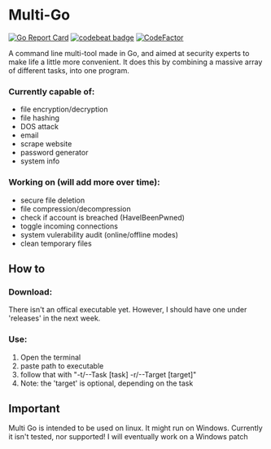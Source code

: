 # Multi-Go

[![Go Report Card](https://goreportcard.com/badge/github.com/TheRedSpy15/Multi-Go)](https://goreportcard.com/report/github.com/TheRedSpy15/Multi-Go)
[![codebeat badge](https://codebeat.co/badges/d6180a76-99be-4013-a0c2-0e4bcf0b9655)](https://codebeat.co/projects/github-com-theredspy15-multi-go-master)
[![CodeFactor](https://www.codefactor.io/repository/github/theredspy15/multi-go/badge)](https://www.codefactor.io/repository/github/theredspy15/multi-go)

A command line multi-tool made in Go, and aimed at security experts to make life a little more convenient. It does this by combining a massive array of different tasks, into one program.
### Currently capable of:
- file encryption/decryption
- file hashing
- DOS attack
- email
- scrape website
- password generator
- system info
### Working on (will add more over time):
- secure file deletion
- file compression/decompression
- check if account is breached (HaveIBeenPwned)
- toggle incoming connections
- system vulerability audit (online/offline modes)
- clean temporary files
## How to
### Download:
There isn't an offical executable yet. However, I should have one under 'releases' in the next week.
### Use:
1. Open the terminal
2. paste path to executable
3. follow that with "-t/--Task [task] -r/--Target [target]"
4. Note: the 'target' is optional, depending on the task

## Important
Multi Go is intended to be used on linux. It might run on Windows. Currently it isn't tested, nor supported! I will eventually work on a Windows patch
